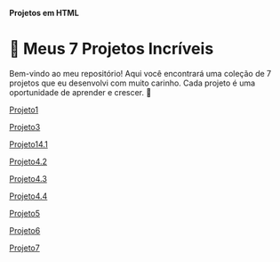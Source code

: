 **Projetos em HTML**

# 🚀 Meus 7 Projetos Incríveis

Bem-vindo ao meu repositório! Aqui você encontrará uma coleção de 7 projetos que eu desenvolvi com muito carinho. Cada projeto é uma oportunidade de aprender e crescer. 🌱


[Projeto1](https://sandrineabreu.github.io/Projeto1/)



[Projeto3](https://sandrineabreu.github.io/Projeto3/)



[Projeto14.1](https://sandrineabreu.github.io/Projeto4.1/)


[Projeto4.2](https://sandrineabreu.github.io/Projeto4.2/)



[Projeto4.3](https://sandrineabreu.github.io/Projeto4.3/)



[Projeto4.4](ttps://sandrineabreu.github.io/Projeto4.4/)



[Projeto5]( https://sandrineabreu.github.io/Projeto5/)



[Projeto6](https://sandrineabreu.github.io/Projeto6/)



[Projeto7](https://sandrineabreu.github.io/Projeto7/)
